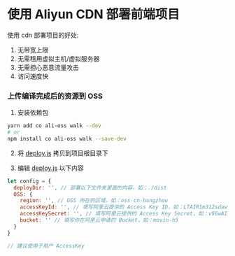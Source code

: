 # 使用 Aliyun CDN 部署前端项目

使用 cdn 部署项目的好处:

1. 无带宽上限
2. 无需租用虚拟主机/虚拟服务器
3. 无需担心恶意流量攻击
4. 访问速度快

### 上传编译完成后的资源到 OSS

1. 安装依赖包

``` sh
yarn add co ali-oss walk --dev
# or
npm install co ali-oss walk --save-dev
```

2. 将 [deploy.js](https://github.com/Chooin/aliyun-cdn-deploy-front-end-project/blob/master/deploy.js) 拷贝到项目根目录下

3. 编辑 [deploy.js](https://github.com/Chooin/aliyun-cdn-deploy-front-end-project/blob/master/deploy.js) 以下内容

``` js
let config = {
  deployDir: '', // 部署以下文件夹里面的内容，如：./dist
  OSS: {
    region: '', // OSS 所在的区域，如：oss-cn-hangzhou
    accessKeyId: '', // 填写阿里云提供的 Access Key ID，如：LTAIR1m312sdawwq
    accessKeySecret: '', // 填写阿里云提供的 Access Key Secret，如：v96wAI0Gkx2qVcEO2F1V31231
    bucket: '' // 填写你在阿里云申请的 Bucket，如：movin-h5
  }
}

// 建议使用子用户 AccessKey
```

